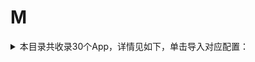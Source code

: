 # M
<details>
<summary>
本目录共收录30个App，详情见如下，单击导入对应配置：
</summary>

- [MIX](https://quantumult.app/x/open-app/add-resource?remote-resource=%7B%22rewrite_remote%22%3A%20%5B%22https%3A%2F%2Fraw.githubusercontent.com%2Fzirawell%2FR-Store%2Fmain%2FRule%2FQuanX%2FAdblock%2FApp%2FM%2FMIX%2Frewrite%2Fmix.conf%2C%20tag%3DMIX%22%5D%7D)
- [Microsoft Outlook](https://quantumult.app/x/open-app/add-resource?remote-resource=%7B%22filter_remote%22%3A%20%5B%22https%3A%2F%2Fraw.githubusercontent.com%2Fzirawell%2FR-Store%2Fmain%2FRule%2FQuanX%2FAdblock%2FApp%2FM%2FMicrosoft%20Outlook%2Ffilter%2Foutlook.list%2C%20tag%3DMicrosoft%20Outlook%22%5D%7D)
- [买单吧](https://quantumult.app/x/open-app/add-resource?remote-resource=%7B%22filter_remote%22%3A%20%5B%22https%3A%2F%2Fraw.githubusercontent.com%2Fzirawell%2FR-Store%2Fmain%2FRule%2FQuanX%2FAdblock%2FApp%2FM%2F%E4%B9%B0%E5%8D%95%E5%90%A7%2Ffilter%2Fmdb.list%2C%20tag%3D%E4%B9%B0%E5%8D%95%E5%90%A7%22%5D%2C%22rewrite_remote%22%3A%20%5B%22https%3A%2F%2Fraw.githubusercontent.com%2Fzirawell%2FR-Store%2Fmain%2FRule%2FQuanX%2FAdblock%2FApp%2FM%2F%E4%B9%B0%E5%8D%95%E5%90%A7%2Frewrite%2Fmdb.conf%2C%20tag%3D%E4%B9%B0%E5%8D%95%E5%90%A7%22%5D%7D)
- [咪咕视频](https://quantumult.app/x/open-app/add-resource?remote-resource=%7B%22filter_remote%22%3A%20%5B%22https%3A%2F%2Fraw.githubusercontent.com%2Fzirawell%2FR-Store%2Fmain%2FRule%2FQuanX%2FAdblock%2FApp%2FM%2F%E5%92%AA%E5%92%95%E8%A7%86%E9%A2%91%2Ffilter%2Fmiguvideo.list%2C%20tag%3D%E5%92%AA%E5%92%95%E8%A7%86%E9%A2%91%22%5D%2C%22rewrite_remote%22%3A%20%5B%22https%3A%2F%2Fraw.githubusercontent.com%2Fzirawell%2FR-Store%2Fmain%2FRule%2FQuanX%2FAdblock%2FApp%2FM%2F%E5%92%AA%E5%92%95%E8%A7%86%E9%A2%91%2Frewrite%2Fmiguvideo.conf%2C%20tag%3D%E5%92%AA%E5%92%95%E8%A7%86%E9%A2%91%22%5D%7D)
- [埋堆堆](https://quantumult.app/x/open-app/add-resource?remote-resource=%7B%22filter_remote%22%3A%20%5B%22https%3A%2F%2Fraw.githubusercontent.com%2Fzirawell%2FR-Store%2Fmain%2FRule%2FQuanX%2FAdblock%2FApp%2FM%2F%E5%9F%8B%E5%A0%86%E5%A0%86%2Ffilter%2Fmdd.list%2C%20tag%3D%E5%9F%8B%E5%A0%86%E5%A0%86%22%5D%2C%22rewrite_remote%22%3A%20%5B%22https%3A%2F%2Fraw.githubusercontent.com%2Fzirawell%2FR-Store%2Fmain%2FRule%2FQuanX%2FAdblock%2FApp%2FM%2F%E5%9F%8B%E5%A0%86%E5%A0%86%2Frewrite%2Fmdd.conf%2C%20tag%3D%E5%9F%8B%E5%A0%86%E5%A0%86%22%5D%7D)
- [墨迹天气](https://quantumult.app/x/open-app/add-resource?remote-resource=%7B%22filter_remote%22%3A%20%5B%22https%3A%2F%2Fraw.githubusercontent.com%2Fzirawell%2FR-Store%2Fmain%2FRule%2FQuanX%2FAdblock%2FApp%2FM%2F%E5%A2%A8%E8%BF%B9%E5%A4%A9%E6%B0%94%2Ffilter%2Fmoji.list%2C%20tag%3D%E5%A2%A8%E8%BF%B9%E5%A4%A9%E6%B0%94%22%5D%2C%22rewrite_remote%22%3A%20%5B%22https%3A%2F%2Fraw.githubusercontent.com%2Fzirawell%2FR-Store%2Fmain%2FRule%2FQuanX%2FAdblock%2FApp%2FM%2F%E5%A2%A8%E8%BF%B9%E5%A4%A9%E6%B0%94%2Frewrite%2Fmoji.conf%2C%20tag%3D%E5%A2%A8%E8%BF%B9%E5%A4%A9%E6%B0%94%22%5D%7D)
- [妈妈网孕育](https://quantumult.app/x/open-app/add-resource?remote-resource=%7B%22rewrite_remote%22%3A%20%5B%22https%3A%2F%2Fraw.githubusercontent.com%2Fzirawell%2FR-Store%2Fmain%2FRule%2FQuanX%2FAdblock%2FApp%2FM%2F%E5%A6%88%E5%A6%88%E7%BD%91%E5%AD%95%E8%82%B2%2Frewrite%2Fmama.conf%2C%20tag%3D%E5%A6%88%E5%A6%88%E7%BD%91%E5%AD%95%E8%82%B2%22%5D%7D)
- [慢慢买](https://quantumult.app/x/open-app/add-resource?remote-resource=%7B%22rewrite_remote%22%3A%20%5B%22https%3A%2F%2Fraw.githubusercontent.com%2Fzirawell%2FR-Store%2Fmain%2FRule%2FQuanX%2FAdblock%2FApp%2FM%2F%E6%85%A2%E6%85%A2%E4%B9%B0%2Frewrite%2Fmanmanbuy.conf%2C%20tag%3D%E6%85%A2%E6%85%A2%E4%B9%B0%22%5D%7D)
- [每日万年历](https://quantumult.app/x/open-app/add-resource?remote-resource=%7B%22rewrite_remote%22%3A%20%5B%22https%3A%2F%2Fraw.githubusercontent.com%2Fzirawell%2FR-Store%2Fmain%2FRule%2FQuanX%2FAdblock%2FApp%2FM%2F%E6%AF%8F%E6%97%A5%E4%B8%87%E5%B9%B4%E5%8E%86%2Frewrite%2Fmrwnl.conf%2C%20tag%3D%E6%AF%8F%E6%97%A5%E4%B8%87%E5%B9%B4%E5%8E%86%22%5D%7D)
- [民生银行](https://quantumult.app/x/open-app/add-resource?remote-resource=%7B%22rewrite_remote%22%3A%20%5B%22https%3A%2F%2Fraw.githubusercontent.com%2Fzirawell%2FR-Store%2Fmain%2FRule%2FQuanX%2FAdblock%2FApp%2FM%2F%E6%B0%91%E7%94%9F%E9%93%B6%E8%A1%8C%2Frewrite%2Fcmbc.conf%2C%20tag%3D%E6%B0%91%E7%94%9F%E9%93%B6%E8%A1%8C%22%5D%7D)
- [漫客栈](https://quantumult.app/x/open-app/add-resource?remote-resource=%7B%22rewrite_remote%22%3A%20%5B%22https%3A%2F%2Fraw.githubusercontent.com%2Fzirawell%2FR-Store%2Fmain%2FRule%2FQuanX%2FAdblock%2FApp%2FM%2F%E6%BC%AB%E5%AE%A2%E6%A0%88%2Frewrite%2Fmkz.conf%2C%20tag%3D%E6%BC%AB%E5%AE%A2%E6%A0%88%22%5D%7D)
- [漫画人](https://quantumult.app/x/open-app/add-resource?remote-resource=%7B%22rewrite_remote%22%3A%20%5B%22https%3A%2F%2Fraw.githubusercontent.com%2Fzirawell%2FR-Store%2Fmain%2FRule%2FQuanX%2FAdblock%2FApp%2FM%2F%E6%BC%AB%E7%94%BB%E4%BA%BA%2Frewrite%2Fmanhuaren.conf%2C%20tag%3D%E6%BC%AB%E7%94%BB%E4%BA%BA%22%5D%7D)
- [猫眼](https://quantumult.app/x/open-app/add-resource?remote-resource=%7B%22rewrite_remote%22%3A%20%5B%22https%3A%2F%2Fraw.githubusercontent.com%2Fzirawell%2FR-Store%2Fmain%2FRule%2FQuanX%2FAdblock%2FApp%2FM%2F%E7%8C%AB%E7%9C%BC%2Frewrite%2Fpipi.conf%2C%20tag%3D%E7%8C%AB%E7%9C%BC%22%5D%7D)
- [猫耳FM](https://quantumult.app/x/open-app/add-resource?remote-resource=%7B%22rewrite_remote%22%3A%20%5B%22https%3A%2F%2Fraw.githubusercontent.com%2Fzirawell%2FR-Store%2Fmain%2FRule%2FQuanX%2FAdblock%2FApp%2FM%2F%E7%8C%AB%E8%80%B3FM%2Frewrite%2Fmissevan.conf%2C%20tag%3D%E7%8C%AB%E8%80%B3FM%22%5D%7D)
- [秒拍](https://quantumult.app/x/open-app/add-resource?remote-resource=%7B%22rewrite_remote%22%3A%20%5B%22https%3A%2F%2Fraw.githubusercontent.com%2Fzirawell%2FR-Store%2Fmain%2FRule%2FQuanX%2FAdblock%2FApp%2FM%2F%E7%A7%92%E6%8B%8D%2Frewrite%2Fmiaopai.conf%2C%20tag%3D%E7%A7%92%E6%8B%8D%22%5D%7D)
- [米家](https://quantumult.app/x/open-app/add-resource?remote-resource=%7B%22filter_remote%22%3A%20%5B%22https%3A%2F%2Fraw.githubusercontent.com%2Fzirawell%2FR-Store%2Fmain%2FRule%2FQuanX%2FAdblock%2FApp%2FM%2F%E7%B1%B3%E5%AE%B6%2Ffilter%2Fmihome.list%2C%20tag%3D%E7%B1%B3%E5%AE%B6%22%5D%2C%22rewrite_remote%22%3A%20%5B%22https%3A%2F%2Fraw.githubusercontent.com%2Fzirawell%2FR-Store%2Fmain%2FRule%2FQuanX%2FAdblock%2FApp%2FM%2F%E7%B1%B3%E5%AE%B6%2Frewrite%2Fmihome.conf%2C%20tag%3D%E7%B1%B3%E5%AE%B6%22%5D%7D)
- [美味不用等](https://quantumult.app/x/open-app/add-resource?remote-resource=%7B%22rewrite_remote%22%3A%20%5B%22https%3A%2F%2Fraw.githubusercontent.com%2Fzirawell%2FR-Store%2Fmain%2FRule%2FQuanX%2FAdblock%2FApp%2FM%2F%E7%BE%8E%E5%91%B3%E4%B8%8D%E7%94%A8%E7%AD%89%2Frewrite%2Fmwee.conf%2C%20tag%3D%E7%BE%8E%E5%91%B3%E4%B8%8D%E7%94%A8%E7%AD%89%22%5D%7D)
- [美团](https://quantumult.app/x/open-app/add-resource?remote-resource=%7B%22filter_remote%22%3A%20%5B%22https%3A%2F%2Fraw.githubusercontent.com%2Fzirawell%2FR-Store%2Fmain%2FRule%2FQuanX%2FAdblock%2FApp%2FM%2F%E7%BE%8E%E5%9B%A2%2Ffilter%2Fmeituan.list%2C%20tag%3D%E7%BE%8E%E5%9B%A2%22%5D%2C%22rewrite_remote%22%3A%20%5B%22https%3A%2F%2Fraw.githubusercontent.com%2Fzirawell%2FR-Store%2Fmain%2FRule%2FQuanX%2FAdblock%2FApp%2FM%2F%E7%BE%8E%E5%9B%A2%2Frewrite%2Fmeituan.conf%2C%20tag%3D%E7%BE%8E%E5%9B%A2%22%5D%7D)
- [美团众包](https://quantumult.app/x/open-app/add-resource?remote-resource=%7B%22rewrite_remote%22%3A%20%5B%22https%3A%2F%2Fraw.githubusercontent.com%2Fzirawell%2FR-Store%2Fmain%2FRule%2FQuanX%2FAdblock%2FApp%2FM%2F%E7%BE%8E%E5%9B%A2%E4%BC%97%E5%8C%85%2Frewrite%2Fmeituanzb.conf%2C%20tag%3D%E7%BE%8E%E5%9B%A2%E4%BC%97%E5%8C%85%22%5D%7D)
- [美团外卖](https://quantumult.app/x/open-app/add-resource?remote-resource=%7B%22rewrite_remote%22%3A%20%5B%22https%3A%2F%2Fraw.githubusercontent.com%2Fzirawell%2FR-Store%2Fmain%2FRule%2FQuanX%2FAdblock%2FApp%2FM%2F%E7%BE%8E%E5%9B%A2%E5%A4%96%E5%8D%96%2Frewrite%2Fmeituanwm.conf%2C%20tag%3D%E7%BE%8E%E5%9B%A2%E5%A4%96%E5%8D%96%22%5D%7D)
- [美图秀秀](https://quantumult.app/x/open-app/add-resource?remote-resource=%7B%22filter_remote%22%3A%20%5B%22https%3A%2F%2Fraw.githubusercontent.com%2Fzirawell%2FR-Store%2Fmain%2FRule%2FQuanX%2FAdblock%2FApp%2FM%2F%E7%BE%8E%E5%9B%BE%E7%A7%80%E7%A7%80%2Ffilter%2Fmeitu.list%2C%20tag%3D%E7%BE%8E%E5%9B%BE%E7%A7%80%E7%A7%80%22%5D%2C%22rewrite_remote%22%3A%20%5B%22https%3A%2F%2Fraw.githubusercontent.com%2Fzirawell%2FR-Store%2Fmain%2FRule%2FQuanX%2FAdblock%2FApp%2FM%2F%E7%BE%8E%E5%9B%BE%E7%A7%80%E7%A7%80%2Frewrite%2Fmeitu.conf%2C%20tag%3D%E7%BE%8E%E5%9B%BE%E7%A7%80%E7%A7%80%22%5D%7D)
- [美柚](https://quantumult.app/x/open-app/add-resource?remote-resource=%7B%22filter_remote%22%3A%20%5B%22https%3A%2F%2Fraw.githubusercontent.com%2Fzirawell%2FR-Store%2Fmain%2FRule%2FQuanX%2FAdblock%2FApp%2FM%2F%E7%BE%8E%E6%9F%9A%2Ffilter%2Fseeyouyima.list%2C%20tag%3D%E7%BE%8E%E6%9F%9A%22%5D%2C%22rewrite_remote%22%3A%20%5B%22https%3A%2F%2Fraw.githubusercontent.com%2Fzirawell%2FR-Store%2Fmain%2FRule%2FQuanX%2FAdblock%2FApp%2FM%2F%E7%BE%8E%E6%9F%9A%2Frewrite%2Fseeyouyima.conf%2C%20tag%3D%E7%BE%8E%E6%9F%9A%22%5D%7D)
- [美颜相机](https://quantumult.app/x/open-app/add-resource?remote-resource=%7B%22filter_remote%22%3A%20%5B%22https%3A%2F%2Fraw.githubusercontent.com%2Fzirawell%2FR-Store%2Fmain%2FRule%2FQuanX%2FAdblock%2FApp%2FM%2F%E7%BE%8E%E9%A2%9C%E7%9B%B8%E6%9C%BA%2Ffilter%2Fbeautycam.list%2C%20tag%3D%E7%BE%8E%E9%A2%9C%E7%9B%B8%E6%9C%BA%22%5D%7D)
- [脉脉](https://quantumult.app/x/open-app/add-resource?remote-resource=%7B%22filter_remote%22%3A%20%5B%22https%3A%2F%2Fraw.githubusercontent.com%2Fzirawell%2FR-Store%2Fmain%2FRule%2FQuanX%2FAdblock%2FApp%2FM%2F%E8%84%89%E8%84%89%2Ffilter%2Fmaimai.list%2C%20tag%3D%E8%84%89%E8%84%89%22%5D%2C%22rewrite_remote%22%3A%20%5B%22https%3A%2F%2Fraw.githubusercontent.com%2Fzirawell%2FR-Store%2Fmain%2FRule%2FQuanX%2FAdblock%2FApp%2FM%2F%E8%84%89%E8%84%89%2Frewrite%2Fmaimai.conf%2C%20tag%3D%E8%84%89%E8%84%89%22%5D%7D)
- [芒果TV](https://quantumult.app/x/open-app/add-resource?remote-resource=%7B%22filter_remote%22%3A%20%5B%22https%3A%2F%2Fraw.githubusercontent.com%2Fzirawell%2FR-Store%2Fmain%2FRule%2FQuanX%2FAdblock%2FApp%2FM%2F%E8%8A%92%E6%9E%9CTV%2Ffilter%2Fmgtv.list%2C%20tag%3D%E8%8A%92%E6%9E%9CTV%22%5D%2C%22rewrite_remote%22%3A%20%5B%22https%3A%2F%2Fraw.githubusercontent.com%2Fzirawell%2FR-Store%2Fmain%2FRule%2FQuanX%2FAdblock%2FApp%2FM%2F%E8%8A%92%E6%9E%9CTV%2Frewrite%2Fmgtv.conf%2C%20tag%3D%E8%8A%92%E6%9E%9CTV%22%5D%7D)
- [蘑菇租房](https://quantumult.app/x/open-app/add-resource?remote-resource=%7B%22rewrite_remote%22%3A%20%5B%22https%3A%2F%2Fraw.githubusercontent.com%2Fzirawell%2FR-Store%2Fmain%2FRule%2FQuanX%2FAdblock%2FApp%2FM%2F%E8%98%91%E8%8F%87%E7%A7%9F%E6%88%BF%2Frewrite%2Fmgzf.conf%2C%20tag%3D%E8%98%91%E8%8F%87%E7%A7%9F%E6%88%BF%22%5D%7D)
- [马卡龙玩图](https://quantumult.app/x/open-app/add-resource?remote-resource=%7B%22rewrite_remote%22%3A%20%5B%22https%3A%2F%2Fraw.githubusercontent.com%2Fzirawell%2FR-Store%2Fmain%2FRule%2FQuanX%2FAdblock%2FApp%2FM%2F%E9%A9%AC%E5%8D%A1%E9%BE%99%E7%8E%A9%E5%9B%BE%2Frewrite%2Fmakaron.conf%2C%20tag%3D%E9%A9%AC%E5%8D%A1%E9%BE%99%E7%8E%A9%E5%9B%BE%22%5D%7D)
- [马蜂窝](https://quantumult.app/x/open-app/add-resource?remote-resource=%7B%22filter_remote%22%3A%20%5B%22https%3A%2F%2Fraw.githubusercontent.com%2Fzirawell%2FR-Store%2Fmain%2FRule%2FQuanX%2FAdblock%2FApp%2FM%2F%E9%A9%AC%E8%9C%82%E7%AA%9D%2Ffilter%2Fmafengwo.list%2C%20tag%3D%E9%A9%AC%E8%9C%82%E7%AA%9D%22%5D%2C%22rewrite_remote%22%3A%20%5B%22https%3A%2F%2Fraw.githubusercontent.com%2Fzirawell%2FR-Store%2Fmain%2FRule%2FQuanX%2FAdblock%2FApp%2FM%2F%E9%A9%AC%E8%9C%82%E7%AA%9D%2Frewrite%2Fmafengwo.conf%2C%20tag%3D%E9%A9%AC%E8%9C%82%E7%AA%9D%22%5D%7D)
- [马达出行](https://quantumult.app/x/open-app/add-resource?remote-resource=%7B%22rewrite_remote%22%3A%20%5B%22https%3A%2F%2Fraw.githubusercontent.com%2Fzirawell%2FR-Store%2Fmain%2FRule%2FQuanX%2FAdblock%2FApp%2FM%2F%E9%A9%AC%E8%BE%BE%E5%87%BA%E8%A1%8C%2Frewrite%2Fmada.conf%2C%20tag%3D%E9%A9%AC%E8%BE%BE%E5%87%BA%E8%A1%8C%22%5D%7D)
- [麦当劳](https://quantumult.app/x/open-app/add-resource?remote-resource=%7B%22rewrite_remote%22%3A%20%5B%22https%3A%2F%2Fraw.githubusercontent.com%2Fzirawell%2FR-Store%2Fmain%2FRule%2FQuanX%2FAdblock%2FApp%2FM%2F%E9%BA%A6%E5%BD%93%E5%8A%B3%2Frewrite%2Fmcd.conf%2C%20tag%3D%E9%BA%A6%E5%BD%93%E5%8A%B3%22%5D%7D)

</details>